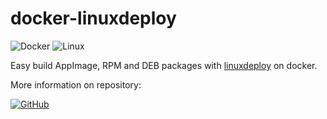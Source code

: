 # docker-linuxdeploy

![Docker](https://img.shields.io/badge/docker-%230db7ed.svg?style=for-the-badge&logo=docker&logoColor=white)
![Linux](https://img.shields.io/badge/Linux-FCC624?style=for-the-badge&logo=linux&logoColor=black)

Easy build AppImage, RPM and DEB packages with [linuxdeploy](https://github.com/linuxdeploy/linuxdeploy) on docker.

More information on repository:

[![GitHub](https://img.shields.io/badge/github-%23121011.svg?style=for-the-badge&logo=github&logoColor=white)](https://github.com/eduhds/docker-linuxdeploy)
